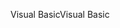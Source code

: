 <span data-ttu-id="25a8a-101">Visual Basic</span><span class="sxs-lookup"><span data-stu-id="25a8a-101">Visual Basic</span></span>